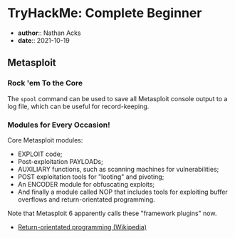 # TryHackMe: Complete Beginner

* **author**:: Nathan Acks
* **date**:: 2021-10-19

## Metasploit

### Rock 'em To the Core

The `spool` command can be used to save all Metasploit console output to a log file, which can be useful for record-keeping.

### Modules for Every Occasion!

Core Metasploit modules:

* EXPLOIT code;
* Post-exploitation PAYLOADs;
* AUXILIARY functions, such as scanning machines for vulnerabilities;
* POST exploitation tools for "looting" and pivoting;
* An ENCODER module for obfuscating exploits;
* And finally a module called NOP that includes tools for exploiting buffer overflows and return-orientated programming.

Note that Metasploit 6 apparently calls these "framework plugins" now.

* [Return-orientated programming (Wikipedia)](https://en.wikipedia.org/wiki/Return-oriented_programming)
